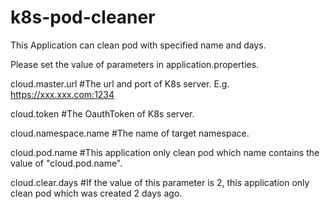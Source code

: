 # k8s-pod-cleaner
This Application can clean pod with specified name and days.

Please set the value of parameters in application.properties.

cloud.master.url  #The url and port of K8s server.
E.g. https://xxx.xxx.com:1234

cloud.token  #The OauthToken of K8s server.

cloud.namespace.name #The name of target namespace.

cloud.pod.name  #This application only clean pod which name contains the value of "cloud.pod.name".

cloud.clear.days  #If the value of this parameter is 2, this application only clean pod which was created 2 days ago.
